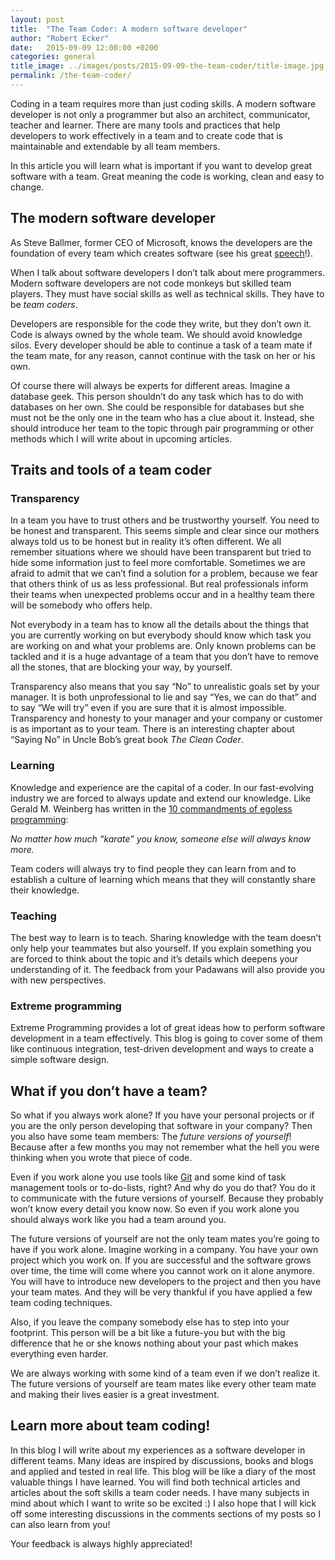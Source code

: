 ```yaml
---
layout: post
title:  "The Team Coder: A modern software developer"
author: "Robert Ecker"
date:   2015-09-09 12:00:00 +0200
categories: general
title_image: ../images/posts/2015-09-09-the-team-coder/title-image.jpg
permalink: /the-team-coder/
---
```


Coding in a team requires more than just coding skills. A modern software developer is not only a programmer but also an architect, communicator, teacher and learner. There are many tools and practices that help developers to work effectively in a team and to create code that is maintainable and extendable by all team members.

In this article you will learn what is important if you want to develop great software with a team. Great meaning the code is working, clean and easy to change.

## The modern software developer
As Steve Ballmer, former CEO of Microsoft, knows the developers are the foundation of every team which creates software (see his great [speech](https://www.youtube.com/watch?v=Vhh_GeBPOhs)!).

When I talk about software developers I don’t talk about mere programmers. Modern software developers are not code monkeys but skilled team players. They must have social skills as well as technical skills. They have to be *team coders*.

Developers are responsible for the code they write, but they don’t own it. Code is always owned by the whole team. We should avoid knowledge silos. Every developer should be able to continue a task of a team mate if the team mate, for any reason, cannot continue with the task on her or his own.

Of course there will always be experts for different areas. Imagine a database geek. This person shouldn’t do any task which has to do with databases on her own. She could be responsible for databases but she must not be the only one in the team who has a clue about it. Instead, she should introduce her team to the topic through pair programming or other methods which I will write about in upcoming articles.

## Traits and tools of a team coder

### Transparency
In a team you have to trust others and be trustworthy yourself. You need to be honest and transparent. This seems simple and clear since our mothers always told us to be honest but in reality it’s often different. We all remember situations where we should have been transparent but tried to hide some information just to feel more comfortable. Sometimes we are afraid to admit that we can’t find a solution for a problem, because we fear that others think of us as less professional. But real professionals inform their teams when unexpected problems occur and in a healthy team there will be somebody who offers help.

Not everybody in a team has to know all the details about the things that you are currently working on but everybody should know which task you are working on and what your problems are. Only known problems can be tackled and it is a huge advantage of a team that you don’t have to remove all the stones, that are blocking your way, by yourself.

Transparency also means that you say “No” to unrealistic goals set by your manager. It is both unprofessional to lie and say “Yes, we can do that” and to say “We will try” even if you are sure that it is almost impossible. Transparency and honesty to your manager and your company or customer is as important as to your team. There is an interesting chapter about “Saying No” in Uncle Bob’s great book *The Clean Coder*.

### Learning
Knowledge and experience are the capital of a coder. In our fast-evolving industry we are forced to always update and extend our knowledge. Like Gerald M. Weinberg has written in the [10 commandments of egoless programming](http://blog.codinghorror.com/the-ten-commandments-of-egoless-programming/):

*No matter how much “karate” you know, someone else will always know more.*

Team coders will always try to find people they can learn from and to establish a culture of learning which means that they will constantly share their knowledge.

### Teaching
The best way to learn is to teach. Sharing knowledge with the team doesn’t only help your teammates but also yourself. If you explain something you are forced to think about the topic and it’s details which deepens your understanding of it. The feedback from your Padawans will also provide you with new perspectives.

### Extreme programming
Extreme Programming provides a lot of great ideas how to perform software development in a team effectively. This blog is going to cover some of them like continuous integration, test-driven development and ways to create a simple software design.

## What if you don’t have a team?

So what if you always work alone? If you have your personal projects or if you are the only person developing that software in your company? Then you also have some team members: The *future versions of yourself*! Because after a few months you may not remember what the hell you were thinking when you wrote that piece of code.

Even if you work alone you use tools like [Git](https://git-scm.com/) and some kind of task management tools or to-do-lists, right? And why do you do that? You do it to communicate with the future versions of yourself. Because they probably won’t know every detail you know now. So even if you work alone you should always work like you had a team around you.

The future versions of yourself are not the only team mates you’re going to have if you work alone. Imagine working in a company. You have your own project which you work on. If you are successful and the software grows over time, the time will come where you cannot work on it alone anymore. You will have to introduce new developers to the project and then you have your team mates. And they will be very thankful if you have applied a few team coding techniques.

Also, if you leave the company somebody else has to step into your footprint. This person will be a bit like a future-you but with the big difference that he or she knows nothing about your past which makes everything even harder.

We are always working with some kind of a team even if we don’t realize it. The future versions of yourself are team mates like every other team mate and making their lives easier is a great investment.

## Learn more about team coding!
In this blog I will write about my experiences as a software developer in different teams. Many ideas are inspired by discussions, books and blogs and applied and tested in real life. This blog will be like a diary of the most valuable things I have learned. You will find both technical articles and articles about the soft skills a team coder needs. I have many subjects in mind about which I want to write so be excited :) I also hope that I will kick off some interesting discussions in the comments sections of my posts so I can also learn from you!

Your feedback is always highly appreciated!